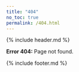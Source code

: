```yaml
---
title: "404"
no_toc: true
permalink: /404.html
---
```

{% include header.md %}

**Error 404:** Page not found.

{% include footer.md %}
